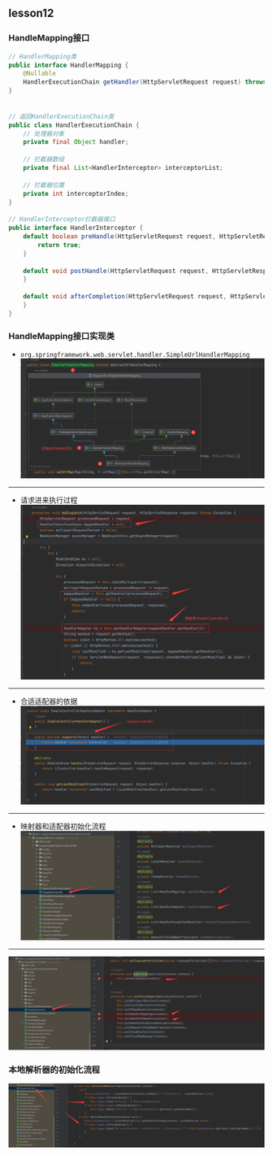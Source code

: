 ## lesson12
### HandleMapping接口
```java
// HandlerMapping类
public interface HandlerMapping {
    @Nullable
    HandlerExecutionChain getHandler(HttpServletRequest request) throws Exception;
}


// 返回HandlerExecutionChain类
public class HandlerExecutionChain {
    // 处理器对象
    private final Object handler;

    // 拦截器数组
    private final List<HandlerInterceptor> interceptorList;
    
    // 拦截器位置
    private int interceptorIndex;
}

// HandlerInterceptor拦截器接口
public interface HandlerInterceptor {
    default boolean preHandle(HttpServletRequest request, HttpServletResponse response, Object handler) throws Exception {
        return true;
    }

    default void postHandle(HttpServletRequest request, HttpServletResponse response, Object handler, @Nullable ModelAndView modelAndView) throws Exception {
    }

    default void afterCompletion(HttpServletRequest request, HttpServletResponse response, Object handler, @Nullable Exception ex) throws Exception {
    }
}
```
### HandleMapping接口实现类
* ```org.springframework.web.servlet.handler.SimpleUrlHandlerMapping```
![img.png](picture/img1.png)
---
* 请求进来执行过程
![img_1.png](picture/img2.png)
---
* 合适适配器的依据
![img.png](picture/img3.png)
---
* 映射器和适配器初始化流程
![img.png](picture/img4.png)
---
![img_1.png](picture/img5.png)
### 本地解析器的初始化流程
![img.png](picture/img6.png)

